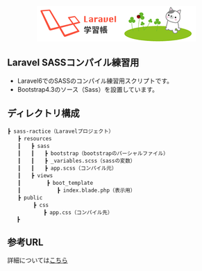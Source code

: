 <p align="center"><img src="https://raw.githubusercontent.com/honjou/docker_practice/images/logo.png"></p>

## Laravel SASSコンパイル練習用

- Laravel6でのSASSのコンパイル練習用スクリプトです。
- Bootstrap4.3のソース（Sass）を設置しています。

## ディレクトリ構成

```
┣ sass-ractice（Laravelプロジェクト）
　　┣ resources
　　┃　　┣ sass
　　┃　　┃　　┣ bootstrap（bootstrapのパーシャルファイル）
　　┃　　┃　　┣ _variables.scss（sassの変数）
　　┃　　┃　　┣ app.scss（コンパイル元）
　　┃　　┣ views
　　┃　　　　　┣ boot_template
　　┃　　　　　　　┣ index.blade.php（表示用）
　　┣ public　
　　　　　┣ css
　　　　　　　┣ app.css（コンパイル先）
   ┣ 
```

## 参考URL

詳細については[こちら](https://laraweb.net/environment/7907/)
